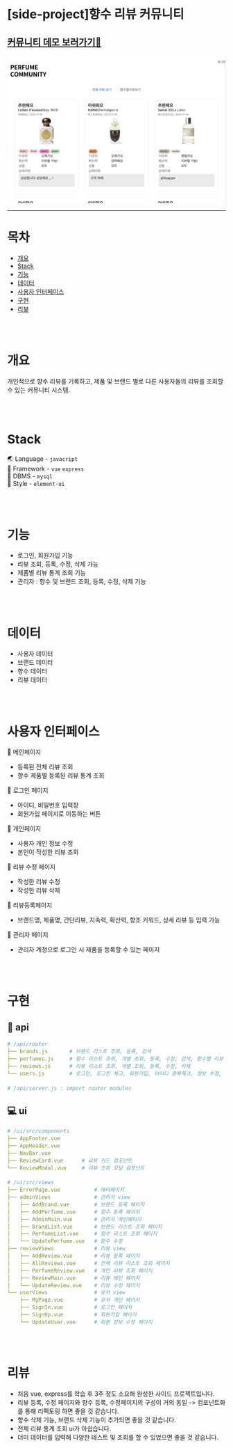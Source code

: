 # [side-project]향수 리뷰 커뮤니티

## [커뮤니티 데모 보러가기🚀](http://49.247.33.119)

<a href="http://49.247.33.119">
<img src="ui/public/perfume-community-home.png" width="600">
</a>
<br/>

---

# 목차

- [개요](#개요)
- [Stack](#Stack)
- [기능](#)
- [데이터](#)
- [사용자 인터페이스](#)
- [구현](#구현)
- [리뷰](#리뷰)

<br/>
<br/>

# 개요

개인적으로 향수 리뷰를 기록하고, 제품 및 브랜드 별로 다른 사용자들의 리뷰를 조회할 수 있는 커뮤니티 시스템.

<br/>
<br/>

# Stack

🌏 Language - `javacript`  
🎈 Framework - `vue` `express`  
💾 DBMS - `mysql`  
🎀 Style - `element-ui`

<br/>
<br/>

# 기능

- 로그인, 회원가입 기능
- 리뷰 조회, 등록, 수정, 삭제 가능
- 제품별 리뷰 통계 조회 기능
- 관리자 : 향수 및 브랜드 조회, 등록, 수정, 삭제 기능

<br/>
<br/>

# 데이터

- 사용자 데이터
- 브랜드 데이터
- 향수 데이터
- 리뷰 데이터

<br/>
<br/>

# 사용자 인터페이스

📄 메인페이지<br/>

- 등록된 전체 리뷰 조회
- 향수 제품별 등록된 리뷰 통계 조회

📄 로그인 페이지<br/>

- 아이디, 비밀번호 입력창
- 회원가입 페이지로 이동하는 버튼

📄 개인페이지<br/>

- 사용자 개인 정보 수정
- 본인이 작성한 리뷰 조회

📄 리뷰 수정 페이지<br/>

- 작성한 리뷰 수정
- 작성한 리뷰 삭제

📄 리뷰등록페이지<br/>

- 브랜드명, 제품명, 간단리뷰, 지속력, 확산력, 향조 키워드, 상세 리뷰 등 입력 가능

📄 관리자 페이지<br/>

- 관리자 계정으로 로그인 시 제품을 등록할 수 있는 페이지

<br/>
<br/>

# 구현
## 🔨 api

```yaml
# /api/router
├── brands.js       # 브랜드 리스트 조회, 등록, 검색
├── perfumes.js     # 향수 리스트 조회, 개별 조회, 등록, 수정, 검색, 향수별 리뷰 통계 조회
├── reviews.js      # 리뷰 리스트 조회, 개별 조회, 등록, 수정, 삭제
└── users.js        # 로그인, 로그인 체크, 회원가입, 아이디 중복체크, 정보 수정, 유저별 리뷰 조회

# /api/server.js : import router modules
```

## 💻 ui

```yaml
# /ui/src/components
├── AppFooter.vue
├── AppHeader.vue
├── NavBar.vue
├── ReviewCard.vue      # 리뷰 카드 컴포넌트
└── ReviewModal.vue     # 리뷰 조회 모달 컴포넌트

# /ui/src/views
├── ErrorPage.vue           # 에러페이지
├── adminViews              # 관리자 view
│   ├── AddBrand.vue        # 브랜드 등록 페이지
│   ├── AddPerfume.vue      # 향수 등록 페이지
│   ├── AdminMain.vue       # 관리자 메인페이지
│   ├── BrandList.vue       # 브랜드 리스트 조회 페이지
│   ├── PerfumeList.vue     # 향수 리스트 조회 페이지
│   └── UpdatePerfume.vue   # 향수 수정
├── reviewViews             # 리뷰 view
│   ├── AddReview.vue       # 리뷰 등록 페이지
│   ├── AllReviews.vue      # 전체 리뷰 리스트 조회 페이지
│   ├── PerfumeReview.vue   # 개인 리뷰 조회 페이지
│   ├── ReviewMain.vue      # 리뷰 메인 페이지
│   └── UpdateReview.vue    # 리뷰 수정 페이지
└── userViews               # 유저 view
    ├── MyPage.vue          # 유저 개인 페이지
    ├── SignIn.vue          # 로그인 페이지
    ├── SignUp.vue          # 회원가입 페이지
    └── UpdateUser.vue      # 회원 정보 수정 페이지
```

<br/>
<br/>

# 리뷰
- 처음 vue, express를 학습 후 3주 정도 소요해 완성한 사이드 프로젝트입니다.
- 리뷰 등록, 수정 페이지와 향수 등록, 수정페이지의 구성이 거의 동일 ->  컴포넌트화를 통해 리팩토링 하면 좋을 것 같습니다.
- 향수 삭제 기능, 브랜드 삭제 기능이 추가되면 좋을 것 같습니다.
- 전체 리뷰 통계 조회 ui가 아쉽습니다.
- 더미 데이터를 입력해 다양한 테스트 및 조회를 할 수 있었으면 좋을 것 같습니다.